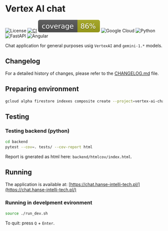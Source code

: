 # Vertex AI chat

![License](https://img.shields.io/github/license/leliw/vertex-ai-chat)
[![CI](https://github.com/leliw/vertex-ai-chat/actions/workflows/main.yml/badge.svg)](https://github.com/leliw/vertex-ai-chat/actions/workflows/main.yml)
![coverage badge](./backend/coverage.svg)
![Google Cloud](https://img.shields.io/badge/GoogleCloud-%234285F4.svg?style=for-the-badge&logo=google-cloud&logoColor=white)
![Python](https://img.shields.io/badge/python-3.12-blue)
![FastAPI](https://img.shields.io/badge/FastAPI-latest-blue)
![Angular](https://img.shields.io/badge/Angular-18-brightgreen)

Chat application for general purposes usig `VertexAI` and `gemini-1.*` models.

## Changelog

For a detailed history of changes, please refer to the [CHANGELOG.md](CHANGELOG.md) file.

## Preparing environment

```bash
gcloud alpha firestore indexes composite create --project=vertex-ai-chat-dev --collection-group=KnowledgeBase --query-scope=COLLECTION --field-config=vector-config='{"dimension":"256","flat": "{}"}',field-path=embedding
```

## Testing

### Testing backend (python)

```bash
cd backend
pytest --cov=. tests/ --cov-report html
```

Report is gnerated as html here: `backend/htmlcov/index.html`.

## Running

The application is available at: [https://chat.hanse-intelli-tech.pl/](https://chat.hanse-intelli-tech.pl/)

### Running in develpment evironment

```bash
source ./run_dev.sh
```

To quit: press `Q` + `Enter`.
